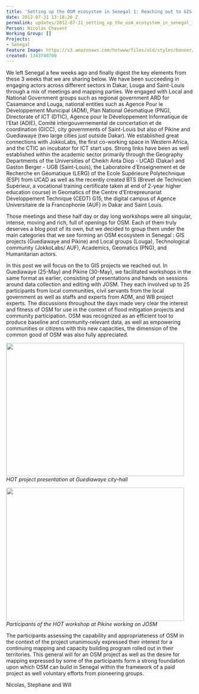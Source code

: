 ```yaml
---
title: 'Setting up the OSM ecosystem in Senegal 1: Reaching out to GIS projects'
date: 2012-07-31 13:18:20 Z
permalink: updates/2012-07-31_setting_up_the_osm_ecosystem_in_senegal_1_reaching_out_to_gis_projects
Person: Nicolas Chavent
Working Group: []
Projects:
- Senegal
Feature Image: https://s3.amazonaws.com/hotwww/files/old/styles/banner/public/image001_0.jpg
created: 1343740700
---
```


<p>We left Senegal a few weeks ago and finally digest the key elements from these 3 weeks that we are sharing below. We have been succeeding in engaging actors across different sectors in Dakar, Louga and Saint-Louis through a mix of meetings and mapping parties. We engaged with Local and National Government groups such as regional government ARD for Casamance and Louga, national entities such as Agence Pour le Développement Municipal (ADM), Plan National Géomatique (PNG), Directorate of ICT (DTIC), Agence pour le Développement Informatique de l’Etat (ADIE), Comité intergouvernemental de concertation et de coordination (GICC), city governments of Saint-Louis but also of Pikine and Guediawaye (two large cities just outside Dakar). We established great connections with JokkoLabs, the first co-working space in Western Africa, and the CTIC an incubator for ICT start ups. Strong links have been as well established within the academic sector primarily through the Geography Departments of the Universities of Cheikh Anta Diop - UCAD (Dakar) and Gaston Berger - UGB (Saint-Louis), the Laboratoire d’Enseignement et de Recherche en Géomatique (LERG) of the Ecole Supérieure Polytechnique (ESP) from UCAD as well as the recently created BTS (Brevet de Technicien Supérieur, a vocational training certificate taken at end of 2-year higher education course) in Geomatics of the Centre d'Entrepreunariat Développement Technique (CEDT) G15, the digital campus of Agence Universitaire de la Francophonie (AUF) in Dakar and Saint Louis.</p><p>Those meetings and these half day or day long workshops were all singular, intense, moving and rich, full of openings for OSM. Each of them truly deserves a blog post of its own, but we decided to group them under the main categories that we see forming an OSM ecosystem in Senegal : GIS projects (Guediawaye and Pikine) and Local groups (Louga), Technological community (JokkoLabs/ AUF), Academics, Geomatics (PNG), and Humanitarian actors.</p><p>In this post we will focus on the to GIS projects we reached out. In Guediawaye (25-May) and Pikine (30-May), we facilitated workshops in the same format as earlier, consisting of presentations and hands on sessions around data collection and editing with JOSM. They each involved up to 25 participants from local communities, civil servants from the local government as well as staffs and experts from ADM, and WB project experts. The discussions throughout the days made very clear the interest and fitness of OSM for use in the context of flood mitigation projects and community participation. OSM was recognized as an efficient tool to produce baseline and community-relevant data, as well as empowering communities or citizens with this new capacities, the dimension of the common good of OSM was also fully appreciated.</p><p><em><img class="image-large" src="https://s3.amazonaws.com/hotwww/files/old/styles/large/public/image001_0_0.jpg?itok=SQajfPJE" alt="" style="width:480px;height:360px"><br>HOT project presentation at Guediawaye city-hall</em></p><p><em><img class="image-large" src="https://s3.amazonaws.com/hotwww/files/old/styles/large/public/image002_0_0.jpg?itok=ZSfmLBL0" alt="" style="width:480px;height:360px"><br>Participants of the HOT workshop at Pikine working on JOSM</em></p><p>The participants assessing the capability and appropriateness of OSM in the context of the project unanimously expressed their interest for a continuing mapping and capacity building program rolled out in their territories. This general will for an OSM project as well as the desire for mapping expressed by some of the participants form a strong foundation upon which OSM can build in Senegal within the framework of a paid project as well voluntary efforts from pioneering groups.</p><p>Nicolas, Stephane and Will</p>
